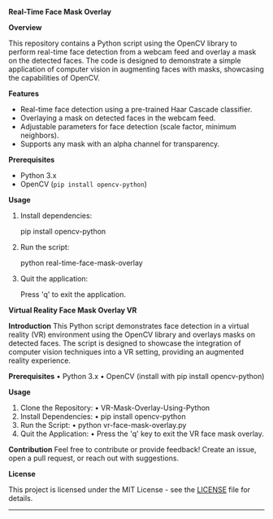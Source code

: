 

**Real-Time Face Mask Overlay**

**Overview**

This repository contains a Python script using the OpenCV library to perform real-time face detection from a webcam feed and overlay a mask on the detected faces. The code is designed to demonstrate a simple application of computer vision in augmenting faces with masks, showcasing the capabilities of OpenCV.

**Features**

- Real-time face detection using a pre-trained Haar Cascade classifier.
- Overlaying a mask on detected faces in the webcam feed.
- Adjustable parameters for face detection (scale factor, minimum neighbors).
- Supports any mask with an alpha channel for transparency.

**Prerequisites**

- Python 3.x
- OpenCV (`pip install opencv-python`)

**Usage**



1. Install dependencies:

    
    pip install opencv-python
    

2. Run the script:

    python real-time-face-mask-overlay
    

3. Quit the application:

    Press 'q' to exit the application.




**Virtual Reality Face Mask Overlay VR**




**Introduction**
This Python script demonstrates face detection in a virtual reality (VR) environment using the OpenCV library and overlays masks on detected faces. The script is designed to showcase the integration of computer vision techniques into a VR setting, providing an augmented reality experience.



**Prerequisites**
•	Python 3.x
•	OpenCV (install with pip install opencv-python)



**Usage**
1.	Clone the Repository:
•	VR-Mask-Overlay-Using-Python
2.	Install Dependencies:
•	pip install opencv-python 
3.	Run the Script:
•	python vr-face-mask-overlay.py 
4.	Quit the Application:
•	Press the 'q' key to exit the VR face mask overlay.




**Contribution**
Feel free to contribute or provide feedback! Create an issue, open a pull request, or reach out with suggestions.

**License**

This project is licensed under the MIT License - see the [LICENSE](LICENSE) file for details.

---
